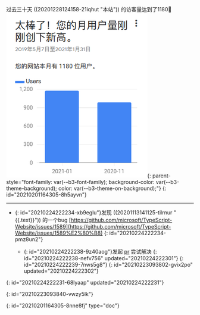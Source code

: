 过去三十天 ((20201228124158-21iqhut "本站"))  的访客量达到了1180🎉 ![image.png](assets/20210205154758-iayt2fb-image.png){: parent-style="font-family: var(--b3-font-family); background-color: var(--b3-theme-background); color: var(--b3-theme-on-background);"}
{: id="20210201164305-8h5ayvn"}

---

- {: id="20210224222234-xb9eglu"}发现 ((20201113141125-tilrnur "{{.text}}"))  的一个bug [https://github.com/microsoft/TypeScript-Website/issues/1589](https://github.com/microsoft/TypeScript-Website/issues/1589%E2%80%B8)
  {: id="20210224222234-pmz8un2"}

  - {: id="20210224222238-9z40aog"}发起 [pr](https://github.com/microsoft/TypeScript-Website/pull/1594) 尝试解决
    {: id="20210224222238-nefv756" updated="20210224222301"}
  {: id="20210224222239-7nws5g8"}
{: id="20210223093802-gvix2po" updated="20210224222302"}

{: id="20210224222231-68lyaap" updated="20210224222231"}

{: id="20210223093840-vwzy5lk"}


{: id="20210201164305-8nne8fj" type="doc"}
